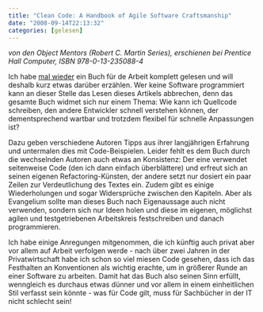 ```yaml
---
title: "Clean Code: A Handbook of Agile Software Craftsmanship"
date: "2008-09-14T22:13:32"
categories: [gelesen]
---
```


*von den Object Mentors (Robert C. Martin Series),
erschienen bei Prentice Hall Computer, ISBN 978-0-13-235088-4*

Ich habe [mal wieder](/2007/09/13/agile-retrospectives/) ein Buch für de Arbeit komplett gelesen und will deshalb kurz etwas darüber erzählen. Wer keine Software programmiert kann an dieser Stelle das Lesen dieses Artikels abbrechen, denn das gesamte Buch widmet sich nur einem Thema: Wie kann ich Quellcode schreiben, den andere Entwickler schnell verstehen können, der dementsprechend wartbar und trotzdem flexibel für schnelle Anpassungen ist?

Dazu geben verschiedene Autoren Tipps aus ihrer langjährigen Erfahrung und untermalen dies mit Code-Beispielen. Leider fehlt es dem Buch durch die wechselnden Autoren auch etwas an Konsistenz: Der eine verwendet seitenweise Code (den ich dann einfach überblättere) und erfreut sich an seinen eigenen Refactoring-Künsten, der andere setzt nur dosiert ein paar Zeilen zur Verdeutlichung des Textes ein. Zudem gibt es einige Wiederholungen und sogar Widersprüche zwischen den Kapiteln. Aber als Evangelium sollte man dieses Buch nach Eigenaussage auch nicht verwenden, sondern sich nur Ideen holen und diese im eigenen, möglichst agilen und testgetriebenen Arbeitskreis festschreiben und danach programmieren.

Ich habe einige Anregungen mitgenommen, die ich künftig auch privat aber vor allem auf Arbeit verfolgen werde - nach über zwei Jahren in der Privatwirtschaft habe ich schon so viel miesen Code gesehen, dass ich das Festhalten an Konventionen als wichtig erachte, um in größerer Runde an einer Software zu arbeiten. Damit hat das Buch also seinen Sinn erfüllt, wenngleich es durchaus etwas dünner und vor allem in einem einheitlichen Stil verfasst sein könnte - was für Code gilt, muss für Sachbücher in der IT nicht schlecht sein!
